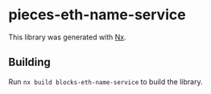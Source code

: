 # pieces-eth-name-service

This library was generated with [Nx](https://nx.dev).

## Building

Run `nx build blocks-eth-name-service` to build the library.
